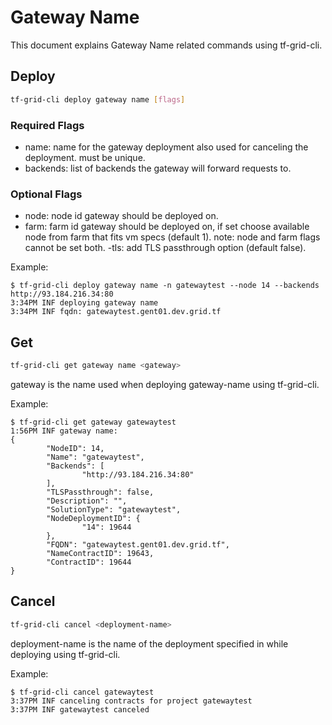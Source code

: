 # Gateway Name

This document explains Gateway Name related commands using tf-grid-cli.

## Deploy

```bash
tf-grid-cli deploy gateway name [flags]
```

### Required Flags

- name: name for the gateway deployment also used for canceling the deployment. must be unique.
- backends: list of backends the gateway will forward requests to.

### Optional Flags

- node: node id gateway should be deployed on.
- farm: farm id gateway should be deployed on, if set choose available node from farm that fits vm specs (default 1). note: node and farm flags cannot be set both.
-tls: add TLS passthrough option (default false).

Example:

```console
$ tf-grid-cli deploy gateway name -n gatewaytest --node 14 --backends http://93.184.216.34:80
3:34PM INF deploying gateway name
3:34PM INF fqdn: gatewaytest.gent01.dev.grid.tf
```

## Get

```bash
tf-grid-cli get gateway name <gateway>
```

gateway is the name used when deploying gateway-name using tf-grid-cli.

Example:

```console
$ tf-grid-cli get gateway gatewaytest
1:56PM INF gateway name:
{
        "NodeID": 14,
        "Name": "gatewaytest",
        "Backends": [
                "http://93.184.216.34:80"
        ],
        "TLSPassthrough": false,
        "Description": "",
        "SolutionType": "gatewaytest",
        "NodeDeploymentID": {
                "14": 19644
        },
        "FQDN": "gatewaytest.gent01.dev.grid.tf",
        "NameContractID": 19643,
        "ContractID": 19644
}
```

## Cancel

```bash
tf-grid-cli cancel <deployment-name>
```

deployment-name is the name of the deployment specified in while deploying using tf-grid-cli.

Example:

```console
$ tf-grid-cli cancel gatewaytest
3:37PM INF canceling contracts for project gatewaytest
3:37PM INF gatewaytest canceled
```
